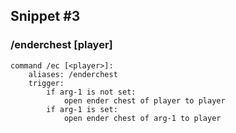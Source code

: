 ## Snippet #3
### /enderchest [player]
```
command /ec [<player>]:
	aliases: /enderchest
	trigger:
		if arg-1 is not set:
            open ender chest of player to player
        if arg-1 is set:
            open ender chest of arg-1 to player
```
